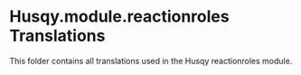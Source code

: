 # Husqy.module.reactionroles Translations

This folder contains all translations used in the Husqy reactionroles module.
